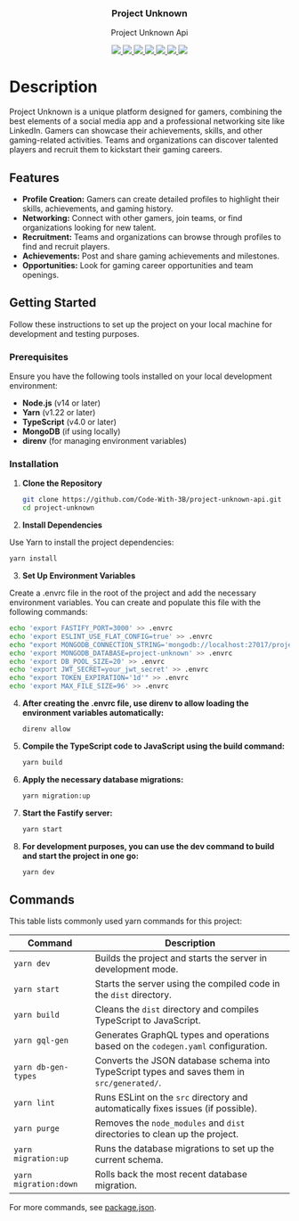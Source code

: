 <h3 align="center">
   Project Unknown
</h3>

<p align="center">
   Project Unknown Api
</p>

<p align="center">
   <a href="https://nodejs.org/">
      <img src="https://aleen42.github.io/badges/src/node.svg"/>
   </a>
   <a href="https://www.fastify.io/">
    <img src="https://github.com/fastify/graphics"/>
  </a>
  <a href="https://graphql.org/">
    <img src="https://graphql.org/favicon.ico"/>
  </a>
   <a href="https://www.apollographql.com/">
    <img src="https://www.apollographql.com/static/favicon/favicon.ico"/>
  </a>
   <a href="https://www.typescriptlanag.org/">
      <img src="https://aleen42.github.io/badges/src/typescript.svg"/>
   </a>
   <a href="https://www.mongodb.com/">
      <img src="https://aleen42.github.io/badges/src/mongodb.svg"/>
   </a>
   <a href="https://eslint.org/">
      <img src="https://aleen42.github.io/badges/src/eslint.svg"/>
   </a>
</p>

# Description

Project Unknown is a unique platform designed for gamers, combining the best elements of a social media app and a professional networking site like LinkedIn. Gamers can showcase their achievements, skills, and other gaming-related activities. Teams and organizations can discover talented players and recruit them to kickstart their gaming careers.

## Features

- **Profile Creation:** Gamers can create detailed profiles to highlight their skills, achievements, and gaming history.
- **Networking:** Connect with other gamers, join teams, or find organizations looking for new talent.
- **Recruitment:** Teams and organizations can browse through profiles to find and recruit players.
- **Achievements:** Post and share gaming achievements and milestones.
- **Opportunities:** Look for gaming career opportunities and team openings.

## Getting Started

Follow these instructions to set up the project on your local machine for development and testing purposes.

### Prerequisites

Ensure you have the following tools installed on your local development environment:

- **Node.js** (v14 or later)
- **Yarn** (v1.22 or later)
- **TypeScript** (v4.0 or later)
- **MongoDB** (if using locally)
- **direnv** (for managing environment variables)

### Installation

1. **Clone the Repository**

   ```bash
   git clone https://github.com/Code-With-3B/project-unknown-api.git
   cd project-unknown 
   ```

2. **Install Dependencies**

Use Yarn to install the project dependencies:

   ```bash
   yarn install 
   ```


3. **Set Up Environment Variables**

Create a .envrc file in the root of the project and add the necessary environment variables. You can create and populate this file with the following commands:

   ```bash
   echo 'export FASTIFY_PORT=3000' >> .envrc
   echo 'export ESLINT_USE_FLAT_CONFIG=true' >> .envrc 
   echo "export MONGODB_CONNECTION_STRING='mongodb://localhost:27017/project-unknown'" >> .envrc
   echo 'export MONGODB_DATABASE=project-unknown' >> .envrc
   echo 'export DB_POOL_SIZE=20' >> .envrc
   echo 'export JWT_SECRET=your_jwt_secret' >> .envrc
   echo "export TOKEN_EXPIRATION='1d'" >> .envrc
   echo 'export MAX_FILE_SIZE=96' >> .envrc
   ```


4. **After creating the .envrc file, use direnv to allow loading the environment variables automatically:**

   ```bash
   direnv allow 
   ```


5. **Compile the TypeScript code to JavaScript using the build command:**

   ```bash
   yarn build
   ```


6. **Apply the necessary database migrations:**

   ```bash
   yarn migration:up
   ```


7. **Start the Fastify server:**

   ```bash
   yarn start
   ```

8. **For development purposes, you can use the dev command to build and start the project in one go:**

   ```bash
   yarn dev
   ```

## Commands

This table lists commonly used yarn commands for this project:

| Command | Description |
|---|---|
| `yarn dev` | Builds the project and starts the server in development mode. |
| `yarn start` | Starts the server using the compiled code in the `dist` directory. |
| `yarn build` | Cleans the `dist` directory and compiles TypeScript to JavaScript. |
| `yarn gql-gen` | Generates GraphQL types and operations based on the `codegen.yaml` configuration. |
| `yarn db-gen-types` | Converts the JSON database schema into TypeScript types and saves them in `src/generated/`. |
| `yarn lint` | Runs ESLint on the `src` directory and automatically fixes issues (if possible). |
| `yarn purge` | Removes the `node_modules` and `dist` directories to clean up the project. |
| `yarn migration:up` | Runs the database migrations to set up the current schema. |
| `yarn migration:down` | Rolls back the most recent database migration. |

For more commands, see [package.json](./package.json).